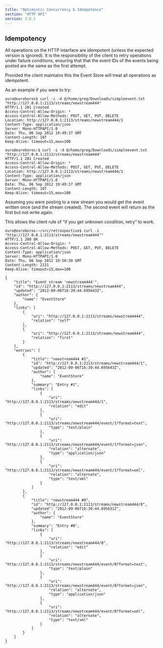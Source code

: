 ```yaml
---
title: "Optimistic Concurrency & Idempotence"
section: "HTTP API"
version: 3.0.1
---
```


## Idempotency
	
All operations on the HTTP interface are idempotent (unless the expected version is ignored). It is the responsibility of the client to retry operations under failure conditions, ensuring that that the event IDs of the events being posted are the same as the first attempt.

Provided the client maintains this the Event Store will treat all operations as idempotent.
	
As an example if you were to try:

```http
ouro@ouroboros$ curl -i -d @/home/greg/Downloads/simpleevent.txt "http://127.0.0.1:2113/streams/newstream444"
HTTP/1.1 201 Created
Access-Control-Allow-Origin: *
Access-Control-Allow-Methods: POST, GET, PUT, DELETE
Location: http://127.0.0.1:2113/streams/newstream444/1
Content-Type: application/json
Server: Mono-HTTPAPI/1.0
Date: Thu, 06 Sep 2012 19:49:37 GMT
Content-Length: 107
Keep-Alive: timeout=15,max=100
```

```http
ouro@ouroboros:$ curl -i -d @/home/greg/Downloads/simpleevent.txt "http://127.0.0.1:2113/streams/newstream444"
HTTP/1.1 201 Created
Access-Control-Allow-Origin: *
Access-Control-Allow-Methods: POST, GET, PUT, DELETE
Location: http://127.0.0.1:2113/streams/newstream444/1
Content-Type: application/json
Server: Mono-HTTPAPI/1.0
Date: Thu, 06 Sep 2012 19:49:37 GMT
Content-Length: 107
Keep-Alive: timeout=15,max=100
```

Assuming you were posting to a new stream you would get the event written once (and the stream created). The second event will return as the first but not write again.

<span class="note">
This allows the client rule of “if you get unknown condition, retry” to work.
</span>

```http
ouro@ouroboros:~/src/retrospective$ curl -i "http://127.0.0.1:2113/streams/newstream444""
HTTP/1.1 200 OK
Access-Control-Allow-Origin: *
Access-Control-Allow-Methods: POST, GET, PUT, DELETE
Content-Type: application/json
Server: Mono-HTTPAPI/1.0
Date: Thu, 06 Sep 2012 19:50:30 GMT
Content-Length: 2131
Keep-Alive: timeout=15,max=100

{
	"title": "Event stream 'newstream444'",
	"id": "http://127.0.0.1:2113/streams/newstream444",
	"updated": "2012-09-06T16:39:44.695643Z",
	"author": {
		"name": "EventStore"
	},
	"links": [
 		{
			"uri": "http://127.0.0.1:2113/streams/newstream444",
			"relation": "self"
		},
 		{
			"uri": "http://127.0.0.1:2113/streams/newstream444",
			"relation": "first"
		}
	],
	"entries": [
		{
			"title": "newstream444 #1",
			"id": "http://127.0.0.1:2113/streams/newstream444/1",
			"updated": "2012-09-06T16:39:44.695643Z",
			"author": {
				"name": "EventStore"
			},
			"summary": "Entry #1",
			"links": [
				{
					"uri": "http://127.0.0.1:2113/streams/newstream444/1",
					"relation": "edit"
				},
				{
					"uri": "http://127.0.0.1:2113/streams/newstream444/event/1?format=text",
					"type": "text/plain"
				},
				{
					"uri": "http://127.0.0.1:2113/streams/newstream444/event/1?format=json",
					"relation": "alternate",
					"type": "application/json"
				},
				{
					"uri": "http://127.0.0.1:2113/streams/newstream444/event/1?format=xml",
					"relation": "alternate",
					"type": "text/xml"
				}
			]
		},
		{
			"title": "newstream444 #0",
			"id": "http://127.0.0.1:2113/streams/newstream444/0",
			"updated": "2012-09-06T16:39:44.695631Z",
			"author": {
				"name": "EventStore"
			},
			"summary": "Entry #0",
			"links": [
				{
					"uri": "http://127.0.0.1:2113/streams/newstream444/0",
					"relation": "edit"
				},
				{
					"uri": "http://127.0.0.1:2113/streams/newstream444/event/0?format=text",
					"type": "text/plain"
				},
				{
					"uri": "http://127.0.0.1:2113/streams/newstream444/event/0?format=json",
					"relation": "alternate",
					"type": "application/json"
				},
				{
					"uri": "http://127.0.0.1:2113/streams/newstream444/event/0?format=xml",
					"relation": "alternate",
					"type": "text/xml"
				}
			]
		}
	]
}
```